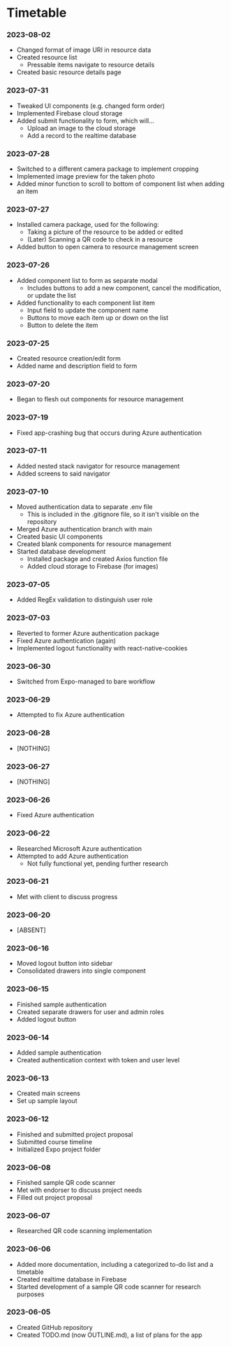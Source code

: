 # Timetable
### 2023-08-02
- Changed format of image URI in resource data
- Created resource list
  - Pressable items navigate to resource details
- Created basic resource details page

### 2023-07-31
- Tweaked UI components (e.g. changed form order)
- Implemented Firebase cloud storage
- Added submit functionality to form, which will...
  - Upload an image to the cloud storage
  - Add a record to the realtime database

### 2023-07-28
- Switched to a different camera package to implement cropping
- Implemented image preview for the taken photo
- Added minor function to scroll to bottom of component list when adding an item

### 2023-07-27
- Installed camera package, used for the following:
  - Taking a picture of the resource to be added or edited
  - (Later) Scanning a QR code to check in a resource
- Added button to open camera to resource management screen

### 2023-07-26
- Added component list to form as separate modal
  - Includes buttons to add a new component, cancel the modification, or update the list
- Added functionality to each component list item
  - Input field to update the component name
  - Buttons to move each item up or down on the list
  - Button to delete the item

### 2023-07-25
- Created resource creation/edit form
- Added name and description field to form

### 2023-07-20
- Began to flesh out components for resource management

### 2023-07-19
- Fixed app-crashing bug that occurs during Azure authentication

### 2023-07-11
- Added nested stack navigator for resource management
- Added screens to said navigator

### 2023-07-10
- Moved authentication data to separate .env file
  - This is included in the .gitignore file, so it isn't visible on the repository
- Merged Azure authentication branch with main
- Created basic UI components
- Created blank components for resource management
- Started database development
  - Installed package and created Axios function file
  - Added cloud storage to Firebase (for images)

### 2023-07-05
- Added RegEx validation to distinguish user role

### 2023-07-03
- Reverted to former Azure authentication package
- Fixed Azure authentication (again)
- Implemented logout functionality with react-native-cookies

### 2023-06-30
- Switched from Expo-managed to bare workflow

### 2023-06-29
- Attempted to fix Azure authentication

### 2023-06-28
- [NOTHING]

### 2023-06-27
- [NOTHING]

### 2023-06-26
- Fixed Azure authentication

### 2023-06-22
- Researched Microsoft Azure authentication
- Attempted to add Azure authentication
  - Not fully functional yet, pending further research

### 2023-06-21
- Met with client to discuss progress

### 2023-06-20
- [ABSENT]

### 2023-06-16
- Moved logout button into sidebar
- Consolidated drawers into single component

### 2023-06-15
- Finished sample authentication
- Created separate drawers for user and admin roles
- Added logout button

### 2023-06-14
- Added sample authentication
- Created authentication context with token and user level

### 2023-06-13
- Created main screens
- Set up sample layout

### 2023-06-12
- Finished and submitted project proposal
- Submitted course timeline
- Initialized Expo project folder

### 2023-06-08
- Finished sample QR code scanner
- Met with endorser to discuss project needs
- Filled out project proposal

### 2023-06-07
- Researched QR code scanning implementation

### 2023-06-06
- Added more documentation, including a categorized to-do list and a timetable
- Created realtime database in Firebase
- Started development of a sample QR code scanner for research purposes

### 2023-06-05
- Created GitHub repository
- Created TODO.md (now OUTLINE.md), a list of plans for the app